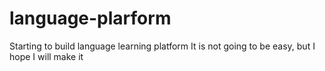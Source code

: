 # language-plarform
Starting to build language learning platform 
It is not going to be easy, but I hope I will make it

















